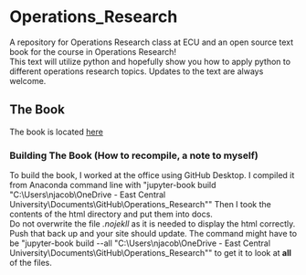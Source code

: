 # Operations_Research
A repository for Operations Research class at ECU and an open source text book for the course in Operations Research!  
This text will utilize python and hopefully show you how to apply python to different operations research topics.
Updates to the text are always welcome.

## The Book
The book is located [here](https://nurfnick.github.io/Operations_Research/Chapters/Introduction.html)

### Building The Book (How to recompile, a note to myself)
To build the book, I worked at the office using GitHub Desktop.  I compiled it from Anaconda command line with "jupyter-book build "C:\Users\njacob\OneDrive - East Central University\Documents\GitHub\Operations_Research""  Then I took the contents of the html directory and put them into docs.  
Do not overwrite the file *.nojekll* as it is needed to display the html correctly.  
Push that back up and your site should update.  The command might have to be "jupyter-book build --all "C:\Users\njacob\OneDrive - East Central University\Documents\GitHub\Operations_Research"" to get it to look at **all** of the files.

